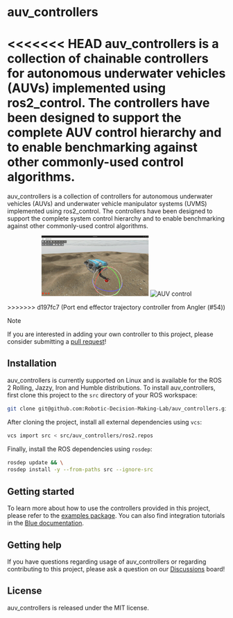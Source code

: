 # auv_controllers

<<<<<<< HEAD
auv_controllers is a collection of chainable controllers for autonomous
underwater vehicles (AUVs) implemented using ros2_control. The controllers have
been designed to support the complete AUV control hierarchy and to enable
benchmarking against other commonly-used control algorithms.
=======
auv_controllers is a collection of controllers for autonomous underwater
vehicles (AUVs) and underwater vehicle manipulator systems (UVMS) implemented
using ros2_control. The controllers have been designed to support the complete
system control hierarchy and to enable benchmarking against other commonly-used
control algorithms.

<p align="center">
  <img src="media/uvms.gif" alt="UVMS whole-body control" width="49%" />
  <img src="media/teleop.gif" alt="AUV control" width="49%" />
</p>
>>>>>>> d197fc7 (Port end effector trajectory controller from Angler (#54))

> [!NOTE]
> If you are interested in adding your own controller to this project, please
> consider submitting a [pull request](https://github.com/Robotic-Decision-Making-Lab/auv_controllers/pulls)!

## Installation

auv_controllers is currently supported on Linux and is available for the ROS 2
Rolling, Jazzy, Iron and Humble distributions. To install auv_controllers,
first clone this project to the `src` directory of your ROS workspace:

```bash
git clone git@github.com:Robotic-Decision-Making-Lab/auv_controllers.git
```

After cloning the project, install all external dependencies using `vcs`:

```bash
vcs import src < src/auv_controllers/ros2.repos
```

Finally, install the ROS dependencies using `rosdep`:

```bash
rosdep update && \
rosdep install -y --from-paths src --ignore-src
```

## Getting started

To learn more about how to use the controllers provided in this project, please
refer to the [examples package](https://github.com/Robotic-Decision-Making-Lab/auv_controllers/tree/main/auv_control_demos).
You can also find integration tutorials in the [Blue documentation](https://robotic-decision-making-lab.github.io/blue).

## Getting help

If you have questions regarding usage of auv_controllers or regarding
contributing to this project, please ask a question on our [Discussions](https://github.com/Robotic-Decision-Making-Lab/auv_controllers/discussions) board!

## License

auv_controllers is released under the MIT license.
